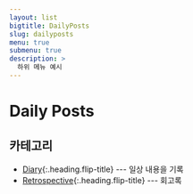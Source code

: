 ```yaml
---
layout: list
bigtitle: DailyPosts
slug: dailyposts
menu: true
submenu: true
description: >
  하위 메뉴 예시
---
```


# Daily Posts

## 카테고리

* [Diary]{:.heading.flip-title} --- 일상 내용을 기록
* [Retrospective]{:.heading.flip-title} --- 회고록

[Diary]: /diary/
[Retrospective]: /retro/